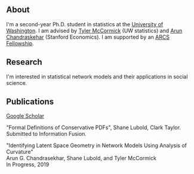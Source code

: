 ## About

I'm a second-year Ph.D. student in statistics at the [University of Washington](https://www.washington.edu/). I am advised by [Tyler McCormick](https://thmccormick.github.io/) (UW statistics) and [Arun Chandraskehar](https://web.stanford.edu/~arungc/)  (Stanford Economics). I am supported by an [ARCS Fellowship](https://www.arcsfoundation.org).

## Research

I'm interested in statistical network models and their applications in social science. 

## Publications

[Google Scholar](https://scholar.google.com/citations?user=Ab-RAckAAAAJ&hl=en&oi=ao)

"Formal Definitions of Conservative PDFs", Shane Lubold, Clark Taylor. Submitted to Information Fusion. 

"Identifying Latent Space Geometry in Network Models Using Analysis of Curvature"  
Arun G. Chandrasekhar, Shane Lubold, and Tyler McCormick  
In Progress, 2019
